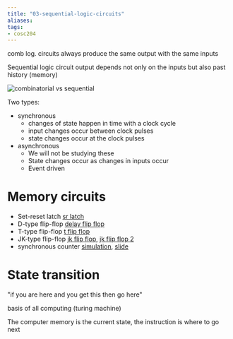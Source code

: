 ```yaml
---
title: "03-sequential-logic-circuits"
aliases: 
tags: 
- cosc204
---
```


comb log. circuits always produce the same output with the same inputs

Sequential logic circuit output depends not only on the inputs but also past history (memory)

![combinatorial vs sequential](https://i.imgur.com/GbfAZ4c.png)


Two types:
- synchronous
	- changes of state happen in time with a clock cycle
	- input changes occur between clock pulses
	- state changes occur at the clock pulses
- asynchronous
	- We will not be studying these
	- State changes occur as changes in inputs occur
	- Event driven


# Memory circuits
- Set-reset latch [sr latch](https://i.imgur.com/mhXd77i.png)
- D-type flip-flop [delay flip flop](https://i.imgur.com/IpQfNRm.png)
- T-type flip-flop [t flip flop](https://i.imgur.com/SZn2J94.png)
- JK-type flip-flop [jk flip flop](https://i.imgur.com/OgfTehO.png), [jk flip flop 2](https://i.imgur.com/8zJvDuw.png)
- synchronous counter [simulation](https://tinyurl.com/25olydjb), [slide](https://i.imgur.com/81LS7HL.png)

# State transition

"if you are here and you get this then go here"

basis of all computing  (turing machine)

The computer memory is the current state, the instruction is where to go next